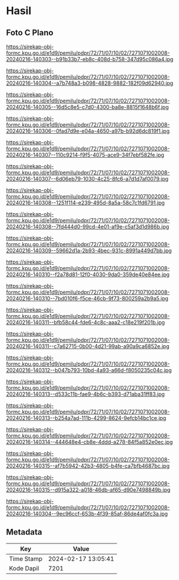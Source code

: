 # Hasil

## Foto C Plano

https://sirekap-obj-formc.kpu.go.id/e1d9/pemilu/pdpr/72/71/07/10/02/7271071002008-20240216-140303--b91b33b7-eb8c-408d-b758-347d95c086a4.jpg

https://sirekap-obj-formc.kpu.go.id/e1d9/pemilu/pdpr/72/71/07/10/02/7271071002008-20240216-140304--a7b748a3-b098-4828-9882-182f09d62940.jpg

https://sirekap-obj-formc.kpu.go.id/e1d9/pemilu/pdpr/72/71/07/10/02/7271071002008-20240216-140305--16d5c8e5-c7d0-4300-ba8e-8815f1648b6f.jpg

https://sirekap-obj-formc.kpu.go.id/e1d9/pemilu/pdpr/72/71/07/10/02/7271071002008-20240216-140306--0fad7d9e-e04a-4650-a97b-b92d6dc819f1.jpg

https://sirekap-obj-formc.kpu.go.id/e1d9/pemilu/pdpr/72/71/07/10/02/7271071002008-20240216-140307--110c9214-f9f5-4075-ace9-34f7ebf582fe.jpg

https://sirekap-obj-formc.kpu.go.id/e1d9/pemilu/pdpr/72/71/07/10/02/7271071002008-20240216-140307--6d06eb79-1030-4c25-8fc6-a7d1d7af0079.jpg

https://sirekap-obj-formc.kpu.go.id/e1d9/pemilu/pdpr/72/71/07/10/02/7271071002008-20240216-140308--1251f114-e239-495d-8a5a-58c7c1fd6791.jpg

https://sirekap-obj-formc.kpu.go.id/e1d9/pemilu/pdpr/72/71/07/10/02/7271071002008-20240216-140308--7fd444d0-99cd-4e01-af9e-c5af3d1d986b.jpg

https://sirekap-obj-formc.kpu.go.id/e1d9/pemilu/pdpr/72/71/07/10/02/7271071002008-20240216-140309--59662d1a-2b93-4bec-931c-8991a449d7bb.jpg

https://sirekap-obj-formc.kpu.go.id/e1d9/pemilu/pdpr/72/71/07/10/02/7271071002008-20240216-140310--f2a78d81-12f0-4030-9da0-359de40e84ee.jpg

https://sirekap-obj-formc.kpu.go.id/e1d9/pemilu/pdpr/72/71/07/10/02/7271071002008-20240216-140310--7bd010f6-f5ce-46cb-9f73-800259a2b9a5.jpg

https://sirekap-obj-formc.kpu.go.id/e1d9/pemilu/pdpr/72/71/07/10/02/7271071002008-20240216-140311--bfb58c44-fde6-4c8c-aaa2-c18e219f201b.jpg

https://sirekap-obj-formc.kpu.go.id/e1d9/pemilu/pdpr/72/71/07/10/02/7271071002008-20240216-140311--c7a62715-0b00-4d21-99ab-a90a9ca6852e.jpg

https://sirekap-obj-formc.kpu.go.id/e1d9/pemilu/pdpr/72/71/07/10/02/7271071002008-20240216-140312--b047b793-10bd-4a93-a66d-f8050235c04c.jpg

https://sirekap-obj-formc.kpu.go.id/e1d9/pemilu/pdpr/72/71/07/10/02/7271071002008-20240216-140313--d533c11b-fae9-4b6c-b393-d71aba31ff83.jpg

https://sirekap-obj-formc.kpu.go.id/e1d9/pemilu/pdpr/72/71/07/10/02/7271071002008-20240216-140313--b254a7ad-111b-4299-8624-9efcb14bc1ce.jpg

https://sirekap-obj-formc.kpu.go.id/e1d9/pemilu/pdpr/72/71/07/10/02/7271071002008-20240216-140314--444648e4-cb8e-4ddd-a278-84f5a852e0ec.jpg

https://sirekap-obj-formc.kpu.go.id/e1d9/pemilu/pdpr/72/71/07/10/02/7271071002008-20240216-140315--af7b5942-42b3-4805-b4fe-ca7bfb4687bc.jpg

https://sirekap-obj-formc.kpu.go.id/e1d9/pemilu/pdpr/72/71/07/10/02/7271071002008-20240216-140315--d915a322-a018-46db-af65-d90e7498849b.jpg

https://sirekap-obj-formc.kpu.go.id/e1d9/pemilu/pdpr/72/71/07/10/02/7271071002008-20240216-140304--9ec96ccf-653b-4f39-85af-86de4af0fc3a.jpg


## Metadata

| Key        | Value               |
| ---------- | ------------------- |
| Time Stamp | 2024-02-17 13:05:41 |
| Kode Dapil | 7201                |



